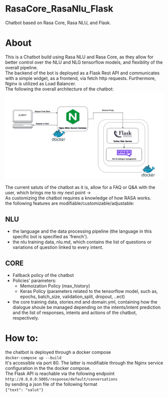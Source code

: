 # RasaCore_RasaNlu_Flask
Chatbot based on Rasa Core, Rasa NLU, and Flask.  

# About
This is a Chatbot build using Rasa NLU and Rasa Core, as they allow for better control over the NLU and NLG tensorflow models, and flexiblity of the overall pipeline.  
The backend of the bot is deployed as a Flask Rest API and communicates with a simple widget, as a frontend, via fetch http requests. Furthermore, Nginx is utilized as Load Balancer.  
The following the overall architecture of the chatbot:  
![alt text](https://github.com/ahnineamine/RasaCore_RasaNlu_Flask/blob/master/architecture.png?raw=true)  
  
The current satuts of the chatbot as it is, allow for a FAQ or Q&A with the user, which brings me to my next point ->  
As customizing the chatbot requires a knowledge of how RASA works.  
the following features are modifiable/customizable/adjustable:  
## NLU  
* the language and the data processing pipeline (the language in this specific bot is specified as 'french').  
* the nlu training data, nlu.md, which contains the list of questions or variations of question linked to every intent.  
## CORE  
* Fallback policy of the chatbot  
* Policies' parameters:  
  * Memoization Policy (max_history)  
  * Keras Policy (parameters related to the tensorflow model, such as, epochs, batch_size, validation_split, dropout, ..ect)  
* the core training data, stories.md and domain.yml, containing how the dialogue shoule be managed depending on the intents/intent prediction and the list of responses, intents and actions of the chatbot, respectively.  

# How to:  
the chatbot is deployed through a docker compose  
``` docker-compose up --build ```  
It's accessible via port 80. The latter is modifiable through the Nginx service configuration in the the docker compose.  
The Flask API is reachable via the following endpoint  
``` http://0.0.0.0:5005/response/default/conversations ```  
by sending a json file of the following format  
``` {"text": "salut"} ```


